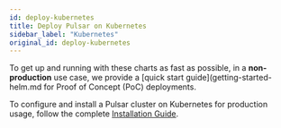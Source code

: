 ```yaml
---
id: deploy-kubernetes
title: Deploy Pulsar on Kubernetes
sidebar_label: "Kubernetes"
original_id: deploy-kubernetes
---
```


To get up and running with these charts as fast as possible, in a **non-production** use case, we provide
a [quick start guide](getting-started-helm.md for Proof of Concept (PoC) deployments.

To configure and install a Pulsar cluster on Kubernetes for production usage, follow the complete [Installation Guide](helm-install.md).